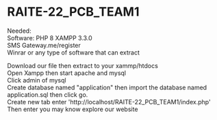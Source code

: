 # RAITE-22_PCB_TEAM1

Needed: <br>
Software: PHP 8 XAMPP 3.3.0 <br>
SMS Gateway.me/register <br>
Winrar or any type of software that can extract<br>


Download our file then extract to your xammp/htdocs<br>
Open Xampp then start apache and mysql<br>
Click admin of mysql<br>
Create database named "application" then import the database named application.sql then click go.<br>
Create new tab enter 'http://localhost/RAITE-22_PCB_TEAM1/index.php'<br>
Then enter you may know explore our website<br>



